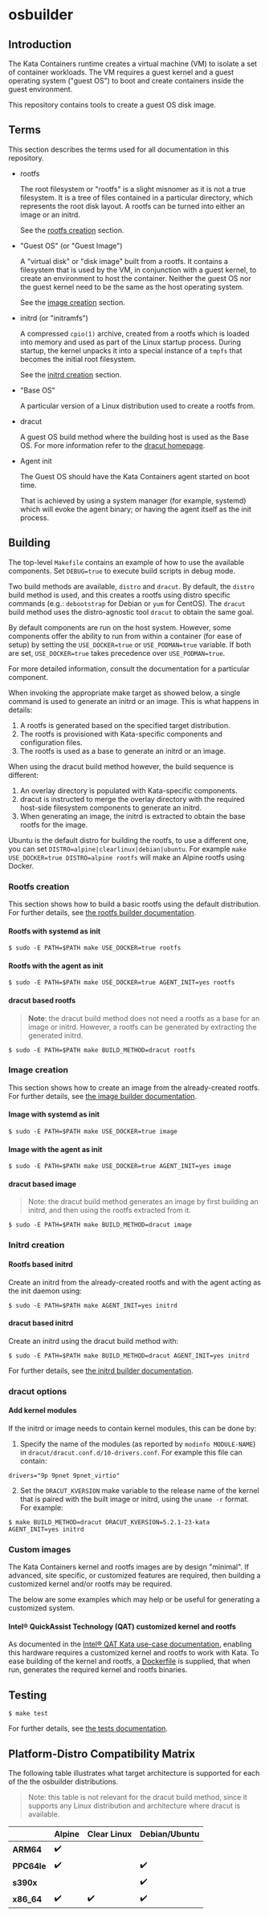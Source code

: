 # osbuilder

## Introduction

The Kata Containers runtime creates a virtual machine (VM) to isolate a set of
container workloads. The VM requires a guest kernel and a guest operating system
("guest OS") to boot and create containers inside the guest
environment.

This repository contains tools to create a guest OS disk image.

## Terms

This section describes the terms used for all documentation in this repository.

- rootfs

  The root filesystem or "rootfs" is a slight misnomer as it is not a true filesystem. It is a tree of files contained in a particular directory, which represents the root disk layout. A rootfs can be turned into either an image or an initrd.

  See the [rootfs creation](#rootfs-creation) section.

- "Guest OS" (or "Guest Image")

  A "virtual disk" or "disk image" built from a rootfs. It contains a
  filesystem that is used by the VM, in conjunction with a guest kernel, to
  create an environment to host the container. Neither the guest OS nor the
  guest kernel need to be the same as the host operating system.

  See the [image creation](#image-creation) section.

- initrd (or "initramfs")

  A compressed `cpio(1)` archive, created from a rootfs which is loaded into memory and used as part of the Linux startup process. During startup, the kernel unpacks it into a special instance of a `tmpfs` that becomes the initial root filesystem.

  See the [initrd creation](#initrd-creation) section.

- "Base OS"

  A particular version of a Linux distribution used to create a rootfs from.

- dracut

  A guest OS build method where the building host is used as the Base OS.
  For more information refer to the [dracut homepage](https://dracut.wiki.kernel.org/index.php/Main_Page).

- Agent init

  The Guest OS should have the Kata Containers agent started on boot time.

  That is achieved by using a system manager (for example, systemd) which
  will evoke the agent binary; or having the agent itself as the init process.

## Building

The top-level `Makefile` contains an example of how to use the available components.
Set `DEBUG=true` to execute build scripts in debug mode.

Two build methods are available, `distro` and `dracut`.
By default, the `distro` build method is used, and this creates a rootfs using
distro specific commands (e.g.: `debootstrap` for Debian or `yum` for CentOS).
The `dracut` build method uses the distro-agnostic tool `dracut` to obtain the same goal.

By default components are run on the host system. However, some components
offer the ability to run from within a container (for ease of setup) by setting the
`USE_DOCKER=true` or `USE_PODMAN=true` variable. If both are set, `USE_DOCKER=true`
takes precedence over `USE_PODMAN=true`.

For more detailed information, consult the documentation for a particular component.

When invoking the appropriate make target as showed below, a single command is used
to generate an initrd or an image. This is what happens in details:
1. A rootfs is generated based on the specified target distribution.
2. The rootfs is provisioned with Kata-specific components and configuration files.
3. The rootfs is used as a base to generate an initrd or an image.

When using the dracut build method however, the build sequence is different:
1. An overlay directory is populated with Kata-specific components.
2. dracut is instructed to merge the overlay directory with the required host-side
filesystem components to generate an initrd.
3. When generating an image, the initrd is extracted to obtain the base rootfs for
the image.

Ubuntu is the default distro for building the rootfs, to use a different one, you can set `DISTRO=alpine|clearlinux|debian|ubuntu`.
For example `make USE_DOCKER=true DISTRO=alpine rootfs` will make an Alpine rootfs using Docker.

### Rootfs creation

This section shows how to build a basic rootfs using the default distribution.
For further details, see
[the rootfs builder documentation](rootfs-builder/README.md).

#### Rootfs with systemd as init

```
$ sudo -E PATH=$PATH make USE_DOCKER=true rootfs
```

#### Rootfs with the agent as init

```
$ sudo -E PATH=$PATH make USE_DOCKER=true AGENT_INIT=yes rootfs
```

#### dracut based rootfs

> **Note**: the dracut build method does not need a rootfs as a base for an image or initrd.
However, a rootfs can be generated by extracting the generated initrd.

```
$ sudo -E PATH=$PATH make BUILD_METHOD=dracut rootfs
```

### Image creation

This section shows how to create an image from the already-created rootfs. For
further details, see
[the image builder documentation](image-builder/README.md).

#### Image with systemd as init

```
$ sudo -E PATH=$PATH make USE_DOCKER=true image
```

#### Image with the agent as init

```
$ sudo -E PATH=$PATH make USE_DOCKER=true AGENT_INIT=yes image
```

#### dracut based image

> Note: the dracut build method generates an image by first building an initrd,
and then using the rootfs extracted from it.

```
$ sudo -E PATH=$PATH make BUILD_METHOD=dracut image
```

### Initrd creation

#### Rootfs based initrd

Create an initrd from the already-created rootfs and with the agent acting as the init daemon
using:

```
$ sudo -E PATH=$PATH make AGENT_INIT=yes initrd
```

#### dracut based initrd

Create an initrd using the dracut build method with:

```
$ sudo -E PATH=$PATH make BUILD_METHOD=dracut AGENT_INIT=yes initrd
```

For further details,
see [the initrd builder documentation](initrd-builder/README.md).

### dracut options

#### Add kernel modules

If the initrd or image needs to contain kernel modules, this can be done by:

1. Specify the name of the modules (as reported by `modinfo MODULE-NAME`) in
`dracut/dracut.conf.d/10-drivers.conf`. For example this file can contain:
```
drivers="9p 9pnet 9pnet_virtio"
```
2. Set the `DRACUT_KVERSION` make variable to the release name of the kernel that
is paired with the built image or initrd, using the `uname -r` format. For example:
```
$ make BUILD_METHOD=dracut DRACUT_KVERSION=5.2.1-23-kata AGENT_INIT=yes initrd
```

### Custom images

The Kata Containers kernel and rootfs images are by design "minimal". If advanced, 
site specific, or customized features are required, then building a customized 
kernel and/or rootfs may be required.

The below are some examples which may help or be useful for generating a 
customized system.

#### Intel® QuickAssist Technology (QAT) customized kernel and rootfs

As documented in the
[Intel® QAT Kata use-case documentation](../../docs/use-cases/using-Intel-QAT-and-kata.md),
enabling this hardware requires a customized kernel and rootfs to work with Kata. 
To ease building of the kernel and rootfs, a [Dockerfile](./dockerfiles/QAT) is 
supplied, that when run, generates the required kernel and rootfs binaries.

## Testing

```
$ make test
```

For further details, see [the tests documentation](tests/README.md).

## Platform-Distro Compatibility Matrix

The following table illustrates what target architecture is supported for each
of the the osbuilder distributions.

> Note: this table is not relevant for the dracut build method, since it supports
any Linux distribution and architecture where dracut is available.

|           |Alpine            |Clear Linux       |Debian/Ubuntu     |
|--         |--                |--                |--                |
|**ARM64**  |:heavy_check_mark:|                  |                  |
|**PPC64le**|:heavy_check_mark:|                  |:heavy_check_mark:|
|**s390x**  |                  |                  |:heavy_check_mark:|
|**x86_64** |:heavy_check_mark:|:heavy_check_mark:|:heavy_check_mark:|
